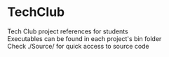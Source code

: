 # TechClub
Tech Club project references for students<br>
Executables can be found in each project's bin folder<br>
Check ./Source/ for quick access to source code
